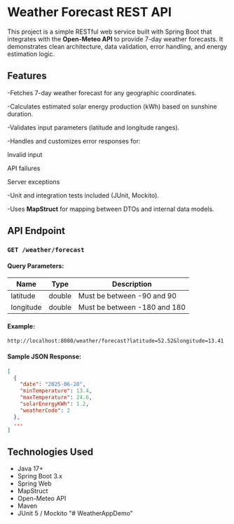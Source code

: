 # Weather Forecast REST API

This project is a simple RESTful web service built with Spring Boot that integrates with the **Open-Meteo API** to provide 7-day weather forecasts. It demonstrates clean architecture, data validation, error handling, and energy estimation logic.

## Features

-Fetches 7-day weather forecast for any geographic coordinates.

-Calculates estimated solar energy production (kWh) based on sunshine duration.

-Validates input parameters (latitude and longitude ranges).

-Handles and customizes error responses for:

Invalid input

API failures

Server exceptions

-Unit and integration tests included (JUnit, Mockito).

-Uses **MapStruct** for mapping between DTOs and internal data models.

## API Endpoint

### `GET /weather/forecast`

#### Query Parameters:
| Name      | Type    | Description                          |
|-----------|---------|--------------------------------------|
| latitude  | double  | Must be between -90 and 90           |
| longitude | double  | Must be between -180 and 180         |

#### Example:
```
http://localhost:8080/weather/forecast?latitude=52.52&longitude=13.41
```

#### Sample JSON Response:
```json
[
  {
    "date": "2025-06-20",
    "minTemperature": 13.4,
    "maxTemperature": 24.6,
    "solarEnergyKWh": 1.2,
    "weatherCode": 2
  },
  ...
]
```

## Technologies Used

- Java 17+
- Spring Boot 3.x
- Spring Web
- MapStruct
- Open-Meteo API
- Maven
- JUnit 5 / Mockito
"# WeatherAppDemo" 
